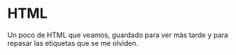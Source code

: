 # HTML

Un poco de HTML que veamos, guardado para ver màs tarde y para repasar las etiquetas que se me olviden.
